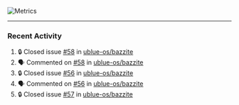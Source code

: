 ![Metrics](https://metrics.lecoq.io/KyleGospo?template=classic&base=header%2C%20activity%2C%20community%2C%20repositories%2C%20metadata&base.indepth=false&base.hireable=false&base.skip=false&config.timezone=America%2FLos_Angeles)

---
### Recent Activity
<!--START_SECTION:activity-->
1. 🔒 Closed issue [#58](https://github.com/ublue-os/bazzite/issues/58) in [ublue-os/bazzite](https://github.com/ublue-os/bazzite)
2. 🗣 Commented on [#58](https://github.com/ublue-os/bazzite/issues/58#issuecomment-1648129187) in [ublue-os/bazzite](https://github.com/ublue-os/bazzite)
3. 🔒 Closed issue [#56](https://github.com/ublue-os/bazzite/issues/56) in [ublue-os/bazzite](https://github.com/ublue-os/bazzite)
4. 🗣 Commented on [#56](https://github.com/ublue-os/bazzite/issues/56#issuecomment-1648128014) in [ublue-os/bazzite](https://github.com/ublue-os/bazzite)
5. 🔒 Closed issue [#57](https://github.com/ublue-os/bazzite/issues/57) in [ublue-os/bazzite](https://github.com/ublue-os/bazzite)
<!--END_SECTION:activity-->
